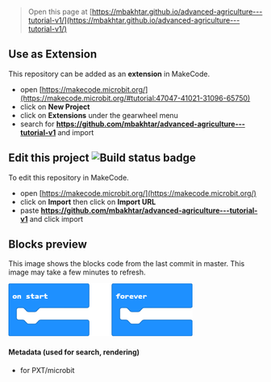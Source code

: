 
> Open this page at [https://mbakhtar.github.io/advanced-agriculture---tutorial-v1/](https://mbakhtar.github.io/advanced-agriculture---tutorial-v1/)

## Use as Extension

This repository can be added as an **extension** in MakeCode.

* open [https://makecode.microbit.org/](https://makecode.microbit.org/#tutorial:47047-41021-31096-65750)
* click on **New Project**
* click on **Extensions** under the gearwheel menu
* search for **https://github.com/mbakhtar/advanced-agriculture---tutorial-v1** and import

## Edit this project ![Build status badge](https://github.com/mbakhtar/advanced-agriculture---tutorial-v1/workflows/MakeCode/badge.svg)

To edit this repository in MakeCode.

* open [https://makecode.microbit.org/](https://makecode.microbit.org/)
* click on **Import** then click on **Import URL**
* paste **https://github.com/mbakhtar/advanced-agriculture---tutorial-v1** and click import

## Blocks preview

This image shows the blocks code from the last commit in master.
This image may take a few minutes to refresh.

![A rendered view of the blocks](https://github.com/mbakhtar/advanced-agriculture---tutorial-v1/raw/master/.github/makecode/blocks.png)

#### Metadata (used for search, rendering)

* for PXT/microbit
<script src="https://makecode.com/gh-pages-embed.js"></script><script>makeCodeRender("{{ site.makecode.home_url }}", "{{ site.github.owner_name }}/{{ site.github.repository_name }}");</script>
